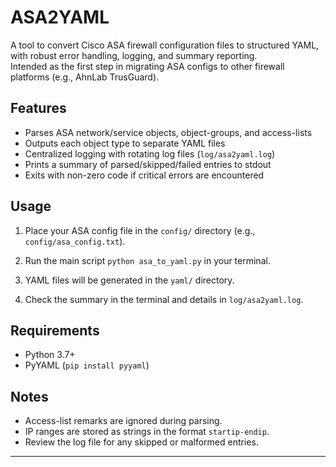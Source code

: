 # ASA2YAML

A tool to convert Cisco ASA firewall configuration files to structured YAML, with robust error handling, logging, and summary reporting.  
Intended as the first step in migrating ASA configs to other firewall platforms (e.g., AhnLab TrusGuard).

## Features

- Parses ASA network/service objects, object-groups, and access-lists
- Outputs each object type to separate YAML files
- Centralized logging with rotating log files (`log/asa2yaml.log`)
- Prints a summary of parsed/skipped/failed entries to stdout
- Exits with non-zero code if critical errors are encountered

## Usage

1. Place your ASA config file in the `config/` directory (e.g., `config/asa_config.txt`).
2. Run the main script `python asa_to_yaml.py` in your terminal.

3. YAML files will be generated in the `yaml/` directory.
4. Check the summary in the terminal and details in `log/asa2yaml.log`.

## Requirements

- Python 3.7+
- PyYAML (`pip install pyyaml`)

## Notes

- Access-list remarks are ignored during parsing.
- IP ranges are stored as strings in the format `startip-endip`.
- Review the log file for any skipped or malformed entries.

---